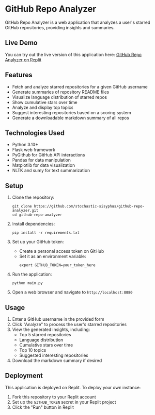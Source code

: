 # GitHub Repo Analyzer

GitHub Repo Analyzer is a web application that analyzes a user's starred GitHub repositories, providing insights and summaries.

## Live Demo

You can try out the live version of this application here:
[GitHub Repo Analyzer on Replit](https://silky-ripe-autoresponder-stochastic-sisyphus.replit.app)

## Features

- Fetch and analyze starred repositories for a given GitHub username
- Generate summaries of repository README files
- Visualize language distribution of starred repos
- Show cumulative stars over time
- Analyze and display top topics
- Suggest interesting repositories based on a scoring system
- Generate a downloadable markdown summary of all repos

## Technologies Used

- Python 3.10+
- Flask web framework
- PyGithub for GitHub API interactions
- Pandas for data manipulation
- Matplotlib for data visualization
- NLTK and sumy for text summarization

## Setup

1. Clone the repository:
   ```
   git clone https://github.com/stochastic-sisyphus/github-repo-analyzer.git
   cd github-repo-analyzer
   ```

2. Install dependencies:
   ```
   pip install -r requirements.txt
   ```

3. Set up your GitHub token:
   - Create a personal access token on GitHub
   - Set it as an environment variable:
     ```
     export GITHUB_TOKEN=your_token_here
     ```

4. Run the application:
   ```
   python main.py
   ```

5. Open a web browser and navigate to `http://localhost:8080`

## Usage

1. Enter a GitHub username in the provided form
2. Click "Analyze" to process the user's starred repositories
3. View the generated insights, including:
   - Top 5 starred repositories
   - Language distribution
   - Cumulative stars over time
   - Top 10 topics
   - Suggested interesting repositories
4. Download the markdown summary if desired

## Deployment

This application is deployed on Replit. To deploy your own instance:

1. Fork this repository to your Replit account
2. Set up the `GITHUB_TOKEN` secret in your Replit project
3. Click the "Run" button in Replit